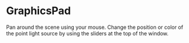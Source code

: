 # GraphicsPad

Pan around the scene using your mouse. Change the position or color of the point light source by using the sliders at the top of the window.

